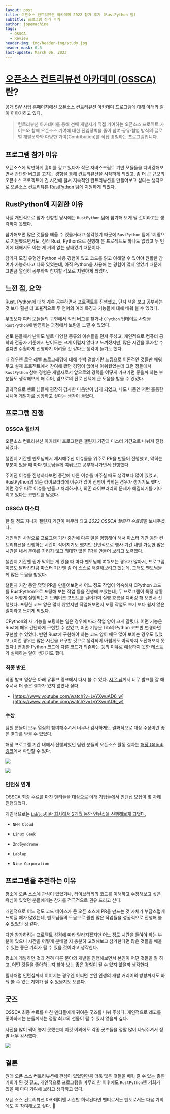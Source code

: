 ```yaml
---
layout: post
title: 오픈소스 컨트리뷰션 아카데미 2022 참가 후기 (RustPython 팀)
subtitle: 프로그램 참가 후기
author: jopemachine
tags:
  - OSSCA
  - Review
header-img: img/header-img/study.jpg
header-mask: 0.3
last-update: March 06, 2023
---
```


# [오픈소스 컨트리뷰션 아카데미 (OSSCA)](https://www.oss.kr/contribution_academy)란?

공개 SW 사업 홈페이지에선 오픈소스 컨트리뷰션 아카데미 프로그램에 대해 아래와 같이 이야기하고 있다.

> 컨트리뷰션 아카데미를 통해 선배 개발자가 직접 기여하는 오픈소스 프로젝트 가이드와 함께 오픈소스 기여에 대한 진입장벽을 뚫어 참여·공유·협업 방식의 글로벌 개발문화와 다양한 기여(Contribution)를 직접 경험하는 프로그램입니다.

## 프로그램 참가 이유

오픈소스에 막연하게 흥미를 갖고 있다가 작은 자바스크립트 기반 모듈들을 디버깅해보면서 간단한 버그를 고치는 경험을 통해 컨트리뷰션을 시작하게 되었고, 좀 더 큰 규모의 오픈소스 프로젝트에 긴 시간에 걸쳐 지속적인 컨트리뷰션을 만들어보고 싶다는 생각으로 오픈소스 컨트리뷰톤 [RustPython](https://github.com/RustPython/RustPython) 팀에 지원하게 되었다.

## RustPython에 지원한 이유

사실 개인적으로 참가 신청할 당시에는 `RustPython` 팀에 참가해 보게 될 것이라고는 생각하지 못했다.

참가해보면 많은 것들을 배울 수 있을거라고 생각했기 때문에 `RustPython` 팀에 1지망으로 지원했으면서도, 정작 Rust, Python으로 진행해 본 프로젝트도 하나도 없었고 두 언어에 대해서도 아는 게 거의 없는 상태였기 때문이다.

참가자 모집 유형엔 Python 사용 경험이 있고 코드를 읽고 이해할 수 있어야 원활한 참여가 가능하다고 나와 있었는데, 아직 Python을 사용해 본 경험이 많지 않았기 때문에 그만큼 열심히 공부하며 참여할 각오로 지원하게 되었다.

## 느낀 점, 요약

Rust, Python에 대해 계속 공부하면서 프로젝트를 진행했고, 단지 책을 보고 공부하는 것 보다 훨씬 더 효율적으로 두 언어의 여러 특징과 기능들에 대해 배워 볼 수 있었다.

무엇보다 여러 모듈들의 구현에서 직접 버그를 찾거나 `CPython` 업데이트 사항을 `RustPython`에 반영하는 과정에서 보람을 느낄 수 있었다.

멘토 분들께서 난이도 별로 다양한 종류의 이슈들을 던져 주셨고, 개인적으로 컴퓨터 공학과 전공자 기준에서 난이도는 크게 어렵지 않다고 느껴졌지만, 많은 시간을 투자할 수 없다면 수월하게 진행하기 어려울 것 같다는 생각이 들기도 했다.

내 경우엔 로우 레벨 프로그래밍에 대해 수박 겉핡기란 느낌으로 이론적인 것들만 배워 두고 실제 프로젝트에서 참여해 봤던 경험이 없어서 아쉬웠었는데 그런 점들에서 `RustPython` 참여 경험은 개발자로서 앞으로의 경력을 어떻게 가져가면 좋을까 하는 부분들도 생각해보게 해 주어, 앞으로의 진로 선택에 큰 도움을 받을 수 있었다.

결과적으로 멘토 님들께 굉장히 감사한 마음만이 남게 되었고, 나도 나중엔 저런 훌룡한 시니어 개발자로 성장하고 싶다는 생각이 들었다.

## 프로그램 진행

### OSSCA 챌린지

오픈소스 컨트리뷰션 아카데미 프로그램은 챌린지 기간과 마스터 기간으로 나눠져 진행되었다.

챌린지 기간엔 멘토님께서 제시해주신 이슈들을 위주로 PR을 만들어 진행했고, 막히는 부분이 있을 때 마다 멘토님들께 여쭤보고 공부해나가면서 진행했다.

주어진 이슈를 진행하다보면 중간에 다른 이슈를 마주칠 때도 생각보다 많이 있었고, RustPython의 의존 라이브러리에 이슈가 있어 진행이 막히는 경우가 생기기도 했다. 이런 경우 따로 이슈를 만들고 처리하거나, 의존 라이브러리의 문제가 해결되기를 기다리고 있다는 코멘트를 남겼다.

### OSSCA 마스터

한 달 정도 지나자 챌린지 기간이 마무리 되고 *2022 OSSCA 챌린지 수료증*을 보내주셨다.

개인적인 사정으로 프로그램 기간 중간에 다른 일을 병행해야 해서 마스터 기간 동안 컨트리뷰션을 진행하는 시간이 적어지기도 했지만 전반적으로 행사 기간 내엔 가능한 많은 시간을 내서 분야를 가리지 않고 최대한 많은 PR을 만들어 보려고 노력했다.

챌린지 기간엔 뭔가 막히는 게 있을 때 마다 멘토님께 여쭤보는 경우가 많아서, 프로그램 이름도 달라진만큼 마스터 기간엔 좀 더 스스로 해결해보려고 했는데, 그래도 멘토님들께 많은 도움을 받았다.

챌린지 기간 동안 몇몇 PR을 만들어보면서 어느 정도 작업이 익숙해져 CPython 코드를 RustPython으로 포팅해 보는 작업 등을 진행해 보았는데, 두 프로그램이 특정 상황에서 어떻게 실행되는지 브레이크 포인트를 걸어가며 실행 흐름을 디버깅 해 보면서 진행했다. 포팅한 코드 양은 많지 않았지만 작업해보면서 포팅 작업도 보기 보다 쉽지 않은 일이라고 느끼게 되었다.

CPython의 새 기능을 포팅하는 일은 경우에 따라 작업 양이 크게 갈렸다. 어떤 기능은 Rust에 매우 간단하게 구현할 수 있었고, 어떤 기능은 Lib의 Python 코드만 변경하면 구현할 수 있었다. 반면 Rust에 구현해야 하는 코드 양이 매우 많아 보이는 경우도 있었고, (이런 경우는 많은 시간을 요구할 것으로 생각되어 아쉽게도 아직까지 도전해보지 못했다.) 변경한 Python 코드에 다른 코드가 의존하는 등의 이유로 예상하지 못한 테스트가 실패하는 일이 생기기도 했다.

### 최종 발표

최종 발표 영상은 아래 유튜브 링크에서 다시 볼 수 있다. [시온 님](https://github.com/Yaminyam)께서 너무 발표를 잘 해 주셔서 더 좋은 결과가 있지 않았나 싶다.

- [https://www.youtube.com/watch?v=LyYXwuAD6_w](https://www.youtube.com/watch?v=LyYXwuAD6_w)

### 수상

팀원 분들이 모두 열심히 참여해주셔서 너무나 감사하게도 결과적으로 대상 수상이란 좋은 결과를 받을 수 있었다.

해당 프로그램 기간 내에서 진행되었던 팀원 분들의 오픈소스 활동 결과는 [해당 Github 링크](https://github.com/RustPython/RustPython/pulls?q=is%3Apr+is%3Aopen+label%3Azca-2022)에서 확인할 수 있다.

![](/img/posts/Review/2022-11-17-OSSCA-Review/IMG_3633.JPG)

![](/img/posts/Review/2022-11-17-OSSCA-Review/IMG_3583.jpeg)

### 인턴십 연계

OSSCA 최종 수료를 마친 멘티들을 대상으로 아래 기업들에서 인턴십 모집이 몇 차례 진행되었다.

개인적으로는 [`Lablup`이란 회사에서 2개월 동안 인턴십을 진행해보게 되었다.](https://jopemachine.github.io/2023/01/02/2022-Ossca-Lablup-Internship/)

- `NHN Cloud`

- `Linux Geek`

- `2ndSyndrome`

- `Lablup`

- `Nine Corporation`

## 프로그램을 추천하는 이유

평소에 오픈 소스에 관심이 있었거나, 라이브러리의 코드를 이해하고 수정해보고 싶은 욕심이 있었던 분들에게는 참가를 적극적으로 권유 드리고 싶다.

개인적으로 어느 정도 코드 베이스가 큰 오픈 소스에 PR을 만드는 것 자체가 부담스럽게 느껴질 때가 많았는데, 멘토님들의 도움으로 훨씬 많은 작업들을 성공적으로 진행해 볼 수 있었던 것 같다.

다만 참가하려는 프로젝트 성격에 따라 달라지겠지만 어느 정도 시간을 들여야 하는 부분이 있으니 시간을 어떻게 분배할 지 충분히 고려해보고 참가한다면 많은 것들을 배울 수 있는 좋은 기회가 될 수 있을 것이라고 생각한다.

평소에 개발하던 것과 전혀 다른 분야의 개발을 진행해보면서 본인이 어떤 것들을 잘 하고, 어떤 것들을 좋아하는지 찾아 보는 좋은 경험이 될 수 있지 않을까 생각한다.

필자처럼 인턴십까지 이어지는 경우엔 어쩌면 본인 인생의 개발 커리어의 방향까지도 바꿔 볼 수 있는 기회가 될 수 있을지도 모른다.

## 굿즈

OSSCA 최종 수료를 마친 멘티들에게 귀여운 굿즈를 나눠 주셨다. 개인적으로 레고를 좋아하시는 분들께서는 정말 최고의 선물이 될 수 있지 않을까 싶다.

사진을 많이 찍어 놓지 못했는데 이것 이외에도 각종 굿즈들을 정말 많이 나눠주셔서 정말 너무 감사했다.

![](/img/posts/Review/2022-11-17-OSSCA-Review/IMG_3460.png)

## 결론

원래 오픈 소스 컨트리뷰션에 관심이 있었던만큼 더욱 많은 것들을 배워 갈 수 있는 좋은 기회가 된 것 같고, 개인적으로 프로그램을 마무리 한 이후에도 `RustPython`엔 기회가 있을 때 마다 기여해 보려고 생각하고 있다.

오픈 소스 컨트리뷰션 아카데미엔 시간만 허락된다면 멘티로서든 멘토로서든 다음 기회에도 꼭 참여해보고 싶다. 🤗
